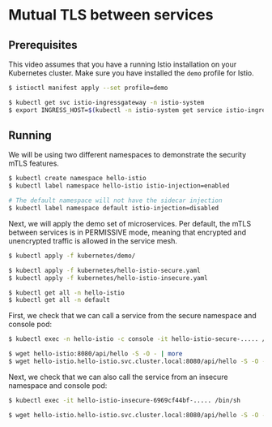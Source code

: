 # Mutual TLS between services

## Prerequisites

This video assumes that you have a running Istio installation on your Kubernetes cluster.
Make sure you have installed the `demo` profile for Istio.

```bash
$ istioctl manifest apply --set profile=demo

$ kubectl get svc istio-ingressgateway -n istio-system
$ export INGRESS_HOST=$(kubectl -n istio-system get service istio-ingressgateway -o jsonpath='{.status.loadBalancer.ingress[0].ip}')
```

## Running

We will be using two different namespaces to demonstrate the security mTLS features.

```bash
$ kubectl create namespace hello-istio
$ kubectl label namespace hello-istio istio-injection=enabled

# The default namespace will not have the sidecar injection
$ kubectl label namespace default istio-injection=disabled
```

Next, we will apply the demo set of microservices. Per default, the mTLS between services is in PERMISSIVE mode, meaning that encrypted and unencrypted traffic is allowed in the service mesh.

```bash
$ kubectl apply -f kubernetes/demo/

$ kubectl apply -f kubernetes/hello-istio-secure.yaml
$ kubectl apply -f kubernetes/hello-istio-insecure.yaml

$ kubectl get all -n hello-istio
$ kubectl get all -n default
```

First, we check that we can call a service from the secure namespace and console pod:
```bash
$ kubectl exec -n hello-istio -c console -it hello-istio-secure-..... /bin/sh

$ wget hello-istio:8080/api/hello -S -O - | more
$ wget hello-istio.hello-istio.svc.cluster.local:8080/api/hello -S -O - | more
```

Next, we check that we can also call the service from an insecure namespace and console pod:
```bash
$ kubectl exec -it hello-istio-insecure-6969cf44bf-..... /bin/sh

$ wget hello-istio.hello-istio.svc.cluster.local:8080/api/hello -S -O - | more
```





